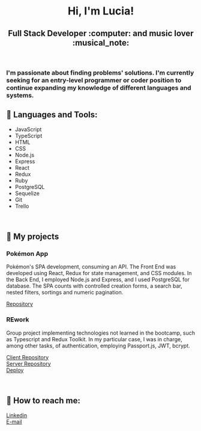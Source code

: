 <h1 align="center">
Hi, I'm Lucia!
</h1>

<h2 align="center">
Full Stack Developer :computer: and music lover :musical_note:
</h2>

&nbsp;&nbsp;

<h3>I'm passionate about finding problems' solutions. I'm currently seeking for an entry-level programmer or coder position to continue expanding my knowledge of different languages and systems. </h3>


## :pushpin: Languages and Tools:

<ul>
    <li>JavaScript</li>
    <li>TypeScript</li>
    <li>HTML</li>
    <li>CSS</li>
    <li>Node.js</li>
    <li>Express</li>
    <li>React</li>
    <li>Redux</li>
    <li>Ruby</li>
    <li>PostgreSQL</li>
    <li>Sequelize</li>
    <li>Git</li>
    <li>Trello</li>
</ul>

&nbsp;

## :pushpin: My projects

<h3>Pokémon App</h3>
<p>
  Pokémon's SPA development, consuming an API. The Front End was developed using React, Redux for state management, and CSS modules. In the Back End, I employed Node.js and Express, and I used PostgreSQL for database. The SPA counts with controlled creation forms, a search bar, nested filters, sortings and numeric pagination.
</p>
<a href="https://github.com/luchinni/Pi-Pokemon-main" style={{textDecoration: none}}>Repository</a>


<h3>REwork</h3>
<p>
  Group project implementing technologies not learned in the bootcamp, such as Typescript and Redux Toolkit. In my particular case, I was in charge, among other tasks, of authentication, employing Passport.js, JWT, bcrypt.
</p>
<a href="https://github.com/luchinni/Rework-Client" style={{textDecoration: none}}>Client Repository</a>
<br>
<a href="https://github.com/luchinni/Rework-Server" style={{textDecoration: none}}>Server Repository</a>
<br>
<a href="https://re-work-ten.vercel.app/" style={{textDecoration: none}}>Deploy</a>

&nbsp;

## :pushpin: How to reach me:
<span >
<a href="https://www.linkedin.com/in/lucia-belen-chinni/" >Linkedin</a> &nbsp;
<br>
<a href="mailto:luchinni8@gmail.com" >E-mail</a>
</span>
